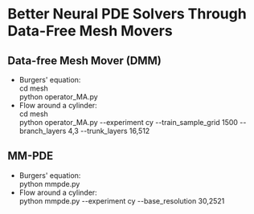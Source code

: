 # Better Neural PDE Solvers Through Data-Free Mesh Movers

## Data-free Mesh Mover (DMM)
- Burgers' equation:  
  cd mesh  
  python operator_MA.py 
- Flow around a cylinder:  
  cd mesh  
  python operator_MA.py --experiment cy --train_sample_grid 1500 --branch_layers 4,3 --trunk_layers 16,512

## MM-PDE
- Burgers' equation:  
  python mmpde.py
- Flow around a cylinder:  
  python mmpde.py --experiment cy --base_resolution 30,2521


